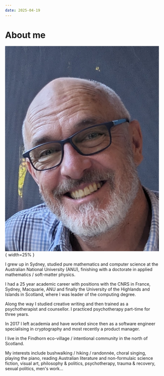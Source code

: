 ```yaml
---
date: 2025-04-19
---
```


# About me

![Mugshot](assets/2024-01-19-blue-check-shirt.jpg){ width=25% }

I grew up in Sydney, studied pure mathematics and computer science at the
Australian National University (ANU), finishing with a doctorate in applied
mathematics / soft-matter physics.

I had a 25 year academic career with positions with the CNRS in France, Sydney,
Macquarie, ANU and finally the University of the Highlands and Islands in
Scotland, where I was leader of the computing degree.

Along the way I studied creative writing and then trained as a psychotherapist
and counsellor. I practiced psychotherapy part-time for three years.

In 2017 I left academia and have worked since then as a software engineer
specialising in cryptography and most recently a product manager.

I live in the Findhorn eco-village / intentional community in the north of
Scotland.

My interests include bushwalking / hiking / randonnée, choral singing,  playing
the piano, reading Australian literature and non-formulaic science fiction,
visual art, philosophy & politics, psychotherapy, trauma & recovery, sexual
politics, men's work...
